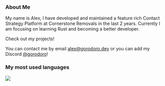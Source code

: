 ### About Me
My name is Alex, I have developed and maintained a feature rich Contact Strategy Platform at Cornerstone Removals in the last 2 years. Currently I am focusing on learning Rust and becoming a better developer.

Check out my projects!

You can contact me by email <alex@gorodoro.dev>
or you can add my Discord [@gorodoro](https://discordapp.com/users/789236759867031553)!

### My most used languages
  <img align="center" src="https://github-readme-stats.vercel.app/api/top-langs/?username=xelox&count_private=true&show_icons=true&theme=dark&layout=compact" />

